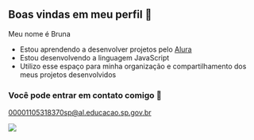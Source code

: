 ## Boas vindas em meu perfil 🐉

Meu nome é Bruna

- Estou aprendendo a desenvolver projetos pelo [Alura](https://www.alura.com.br)
- Estou desenvolvendo a linguagem JavaScript
- Utilizo esse espaço para minha organização e compartilhamento dos meus projetos desenvolvidos

### Você pode entrar em contato comigo 📧

00001105318370sp@al.educacao.sp.gov.br

![](https://media.tenor.com/57mc9TmwqWEAAAAi/corinthians.gif)

